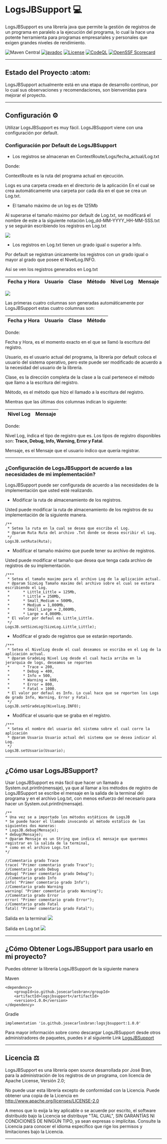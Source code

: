 # LogsJBSupport :computer: 
LogsJBSupport es una librería java que permite la gestión de 
registros de un programa en paralelo a la ejecución 
del programa, lo cual la hace una potente herramienta para programas empresariales y personales 
que exigen grandes niveles de rendimiento. 

![Maven Central](https://img.shields.io/maven-central/v/io.github.josecarlosbran/LogsJBSupport?logo=apachemaven&logoColor=%23C71A36&color=blue&link=https%3A%2F%2Fcentral.sonatype.com%2Fsearch%3Fq%3D%26namespace%3Dio.github.josecarlosbran%26name%3DLogsJBSupport)
[![javadoc](https://javadoc.io/badge2/io.github.josecarlosbran/LogsJBSupport/javadoc.svg)](https://javadoc.io/doc/io.github.josecarlosbran/LogsJBSupport)
[![License](https://img.shields.io/badge/Licence-Apache%202.0-blue.svg)](LICENSE.md)
[![CodeQL](https://github.com/Jbranadev/LogsJBSupport/actions/workflows/codeql.yml/badge.svg?branch=master)](https://github.com/Jbranadev/LogsJBSupport/actions/workflows/codeql.yml)
[![OpenSSF Scorecard](https://api.securityscorecards.dev/projects/github.com/Jbranadev/LogsJBSupport/badge)](https://securityscorecards.dev/viewer/?uri=github.com/Jbranadev/LogsJBSupport)


* * *
## Estado del Proyecto :atom:  
LogsJBSupport actualmente está en una etapa de desarrollo continuo, por lo cual sus observaciones y recomendaciones, 
son bienvenidas para mejorar el proyecto.
***

## Configuración :gear: 
Utilizar LogsJBSupport es muy fácil. LogsJBSupport viene con una configuración por default.

### Configuración por Default de LogsJBSupport
- Los registros se almacenan en ContextRoute/Logs/fecha_actual/Log.txt

Donde:

ContextRoute es la ruta del programa actual en ejecución. 

Logs es una carpeta creada en el directorio de la aplicación
En el cual se crea automáticamente una carpeta por cada día en el que se crea un Log.txt.

- El tamaño máximo de un log es de 125Mb 

Al superarse el tamaño máximo por default de Log.txt, se modificará el nombre de este a la siguiente notación
Log_dd-MM-YYYY_HH-MM-SSS.txt y se seguirán escribiendo los registros en Log.txt

![](Imagenes/notacion_logs.png)

- Los registros en Log.txt tienen un grado igual o superior a Info.

Por default se registran únicamente los registros con un grado igual o mayor al grado que posee el NivelLog.INFO.

Así se ven los registros generados en Log.txt

| Fecha y Hora | Usuario | Clase | Método | Nivel Log | Mensaje |
|--------------|---------|-------|--------|-----------|---------|

![](Imagenes/Registros_Log_txt.png)

Las primeras cuatro columnas son generadas automáticamente por LogsJBSupport
estas cuatro columnas son:

| Fecha y Hora | Usuario | Clase | Método |
|--------------|---------|-------|--------|

Donde: 

Fecha y Hora, es el momento exacto en el que se llamó la escritura del registro.

Usuario, es el usuario actual del programa, la librería por default coloca el usuario del sistema operativo, pero este puede
ser modificado de acuerdo a la necesidad del usuario de la librería.

Clase, es la dirección completa de la clase a la cual pertenece el método que llamo a la escritura del registro.

Método, es el método que hizo el llamado a la escritura del registro.

Mientras que las últimas dos columnas indican lo siguiente:

| Nivel Log | Mensaje |
|-----------|---------|

Donde:

Nivel Log, índica el tipo de registro que es. Los tipos de registro disponibles son: **Trace, Debug, Info, Warning, Error y Fatal**.

Mensaje, es el Mensaje que el usuario índico que quería registrar.
***

### ¿Configuración de LogsJBSupport de acuerdo a las necesidades de mi implementación?

LogsJBSupport puede ser configurada de acuerdo a las necesidades de la implementación que usted esté realizando.

- Modificar la ruta de almacenamiento de los registros.

Usted puede modificar la ruta de almacenamiento de los registros de su implementación de la siguiente manera.
~~~
/**
 * Setea la ruta en la cual se desea que escriba el Log.
 * @param Ruta Ruta del archivo .Txt donde se desea escribir el Log.
 */
LogsJB.setRuta(Ruta);
~~~


- Modificar el tamaño máximo que puede tener su archivo de registros.

Usted puede modificar el tamaño que desea que tenga cada archivo de registros de su implementación.
~~~
/***
 * Setea el tamaño maximo para el archivo Log de la aplicación actual.
 * @param SizeLog Tamaño maximo del archivo sobre el cual se estara escribiendo el Log.
 *      * Little_Little = 125Mb,
 *      * Little = 250Mb,
 *      * Small_Medium = 500Mb,
 *      * Medium = 1,000Mb,
 *      * Small_Large = 2,000Mb,
 *      * Large = 4,000Mb.
 * El valor por defaul es Little_Little.
 */
LogsJB.setSizeLog(SizeLog.Little_Little);
~~~


- Modificar el grado de registros que se estarán reportando.
~~~
/***
 * Setea el NivelLog desde el cual deseamos se escriba en el Log de la aplicación actual.
 * @param GradeLog Nivel Log desde el cual hacía arriba en la jerarquia de logs, deseamos se reporten
 *      * Trace = 200,
 *      * Debug = 400,
 *      * Info = 500,
 *      * Warning = 600,
 *      * Error = 800,
 *      * Fatal = 1000.
 * El valor por defaul es Info. Lo cual hace que se reporten los Logs de grado Info, Warning, Error y Fatal.
 */
LogsJB.setGradeLog(NivelLog.INFO);
~~~

- Modificar el usuario que se graba en el registro.
~~~
/***
 * Setea el nombre del usuario del sistema sobre el cual corre la aplicación
 * @param Usuario Usuario actual del sistema que se desea indicar al Log.
 */
LogsJB.setUsuario(Usuario);
~~~
* * *

## ¿Cómo usar LogsJBSupport?
Usar LogsJBSupport es más fácil que hacer un llamado a System.out.println(mensaje), ya que al llamar a los métodos de registro
de LogsJBSupport se escribe el mensaje en la salida de la terminal del programa y en el archivo Log.txt, con menos esfuerzo del necesario
para hacer un System.out.println(mensaje).

~~~
/**
* Una vez se a importado los métodos estáticos de LogsJB
* Se puede hacer el llamado invocando al método estático de las siguientes dos maneras:
* LogsJB.debug(Mensaje);
* debug(Mensaje);
* @param Mensaje es un String que indica el mensaje que queremos registrar en la salida de la terminal,
* como en el archivo Logs.txt
*/
 
//Comentario grado Trace
trace( "Primer comentario grado Trace");
//Comentario grado Debug
debug( "Primer comentario grado Debug");
//Comentario grado Info
info( "Primer comentario grado Info");
//Comentario grado Warning
warning( "Primer comentario grado Warning");
//Comentario grado Error
error( "Primer comentario grado Error");
//Comentario grado Fatal
fatal( "Primer comentario grado Fatal"); 
~~~

Salida en la terminal
![](Imagenes/Terminal_output.png)

Salida en Log.txt
![](Imagenes/Txt_output.png)


* * *
## ¿Cómo Obtener LogsJBSupport para usarlo en mi proyecto?
Puedes obtener la librería LogsJBSupport de la siguiente manera

Maven 
~~~
<dependency>
    <groupId>io.github.josecarlosbran</groupId>
    <artifactId>logsjbsupport</artifactId>
    <version>1.0.0</version>
</dependency>
~~~


Gradle
~~~
implementation 'io.github.josecarlosbran:logsjbsupport:1.0.0'
~~~

Para mayor información sobre como descargar LogsJBSupport desde otros 
administradores de paquetes, puedes ir al siguiente Link
[LogsJBSupport](https://search.maven.org/artifact/io.github.josecarlosbran/LogsJBSupport)

***

## Licencia :balance_scale: 
LogsJBSupport es una librería open source desarrollada por José Bran, para la administración
de los registros de un programa, con licencia de Apache License, Versión 2.0;

No puede usar esta librería excepto de conformidad con la Licencia.
Puede obtener una copia de la Licencia en http://www.apache.org/licenses/LICENSE-2.0 

A menos que lo exija la ley aplicable o se acuerde por escrito, el software
distribuido bajo la Licencia se distribuye "TAL CUAL",
SIN GARANTÍAS NI CONDICIONES DE NINGÚN TIPO, ya sean expresas o implícitas.
Consulte la Licencia para conocer el idioma específico que rige los permisos y
limitaciones bajo la Licencia.

***
